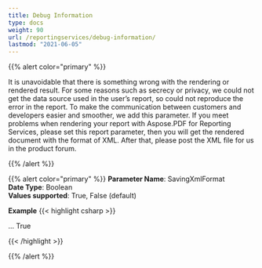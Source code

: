 ```yaml
---
title: Debug Information
type: docs
weight: 90
url: /reportingservices/debug-information/
lastmod: "2021-06-05"
---
```


{{% alert color="primary" %}}

It is unavoidable that there is something wrong with the rendering or rendered result. For some reasons such as secrecy or privacy, we could not get the data source used in the user’s report, so could not reproduce the error in the report. To make the communication between customers and developers easier and smoother, we add this parameter. If you meet problems when rendering your report with Aspose.PDF for Reporting Services, please set this report parameter, then you will get the rendered document with the format of XML. After that, please post the XML file for us in the product forum.

{{% /alert %}}

{{% alert color="primary" %}}
**Parameter Name**: SavingXmlFormat  
**Date Type**: Boolean  
**Values supported**: True, False (default)  

**Example**
{{< highlight csharp >}}

<Render>
...
<Extension Name="APPDF" Type=" Aspose.PDF.ReportingServices.Renderer,Aspose.PDF.ReportingServices">
<Configuration>
<SavingXmlFormat > True </SavingXmlFormat>
</Configuration>
</Extension>
</Render>

{{< /highlight >}}

{{% /alert %}}
